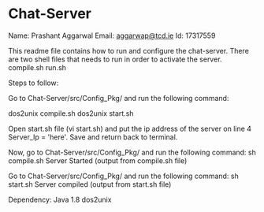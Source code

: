 # Chat-Server

Name: Prashant Aggarwal
Email: aggarwap@tcd.ie
Id: 17317559

This readme file contains how to run and configure the chat-server.
There are two shell files that needs to run in order to activate the server.
compile.sh
run.sh

Steps to follow:

Go to Chat-Server/src/Config_Pkg/ and run the following command:

dos2unix compile.sh
dos2unix start.sh

Open start.sh file (vi start.sh) and put the ip address of the server on line 4 Server_Ip = 'here'. Save and return back to terminal.

Now, go to Chat-Server/src/Config_Pkg/ and run the following command:
sh compile.sh
Server Started (output from compile.sh file)

Go to Chat-Server/src/Config_Pkg/ and run the following command:
sh start.sh
Server compiled (output from start.sh file)

Dependency:
Java 1.8
dos2unix
